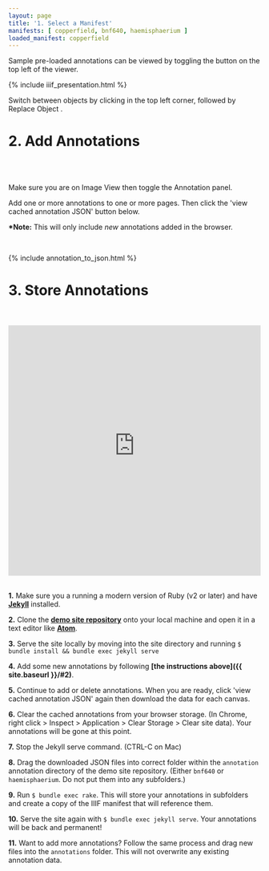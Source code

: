 ```yaml
---
layout: page
title: '1. Select a Manifest'
manifests: [ copperfield, bnf640, haemisphaerium ]
loaded_manifest: copperfield
---
```

<script src="https://use.fontawesome.com/884e80fbb8.js"></script>
<div id="1" style="position:absolute;top:0px;"></div>

Sample pre-loaded annotations can be viewed by toggling the <i class="fa fa-comments" aria-hidden="true"></i> button on the top left of the viewer.

{% include iiif_presentation.html %}

Switch between objects by clicking <i class="fa fa-th-large"></i> in the top left corner, followed by Replace Object <i class="fa fa-refresh"></i>.

<div id="2"></div>
<h1 class="h0">2. Add Annotations</h1>
<br>
<div class="col-4 sm-width-full border-top-thin"></div>
<br>

Make sure you are on Image View <i class="fa fa-photo"></i> then toggle the Annotation <i class="fa fa-comments"></i> panel.

Add one or more annotations to one or more pages. Then click the 'view cached annotation JSON' button below.

**\*Note:** This will only include *new* annotations added in the browser.

<br>

{% include annotation_to_json.html %}

<div id="3"></div>
<h1 class="h0">3. Store Annotations</h1>
<br>
<div class="col-4 sm-width-full border-top-thin"></div>
<br>

<iframe width="100%" height="500" src="https://www.youtube-nocookie.com/embed/nHbsm8T1BnI?rel=0&amp;showinfo=0" frameborder="0" allow="autoplay; encrypted-media" allowfullscreen></iframe><br><br>

__1.__ Make sure you a running a modern version of Ruby (v2 or later) and have **[Jekyll](https://jekyllrb.com/)** installed.

__2.__ Clone the **[demo site repository](https://github.com/mnyrop/bnf640)** onto your local machine and open it in a text editor like **[Atom](https://atom.io/)**.

__3.__ Serve the site locally by moving into the site directory and running
`$ bundle install && bundle exec jekyll serve`

__4.__ Add some new annotations by following **[the instructions above]({{ site.baseurl }}/#2)**.

__5.__ Continue to add or delete annotations. When you are ready, click 'view cached annotation JSON' again then download the data for each canvas.

__6.__ Clear the cached annotations from your browser storage. (In Chrome, right click > Inspect > Application > Clear Storage > Clear site data). Your annotations will be gone at this point.

__7.__ Stop the Jekyll serve command. (CTRL-C on Mac)

__8.__ Drag the downloaded JSON files into correct folder within the `annotation` annotation directory of the demo site repository. (Either `bnf640` or `haemisphaerium`. Do not put them into any subfolders.)

__9.__ Run `$ bundle exec rake`. This will store your annotations in subfolders and create a copy of the IIIF manifest that will reference them.

__10.__ Serve the site again with `$ bundle exec jekyll serve`. Your annotations will be back and permanent!

__11.__ Want to add more annotations? Follow the same process and drag new files into the `annotations` folder. This will not overwrite any existing annotation data.

